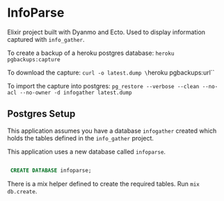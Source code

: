 # InfoParse

Elixir project built with Dyanmo and Ecto. Used to display information captured with `info_gather`.

To create a backup of a heroku postgres database:
`heroku pgbackups:capture`

To download the capture:
`curl -o latest.dump \`heroku pgbackups:url\``

To import the capture into postgres:
`pg_restore --verbose --clean --no-acl --no-owner -d infogather latest.dump`

## Postgres Setup
This application assumes you have a database `infogather` created which holds the tables defined in the
`info_gather` project.

This application uses a new database called `infoparse`.

``` sql

 CREATE DATABASE infoparse;

```

There is a mix helper defined to create the required tables. Run `mix db.create`.

